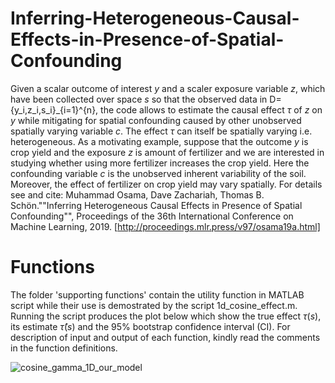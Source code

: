 # Inferring-Heterogeneous-Causal-Effects-in-Presence-of-Spatial-Confounding
Given a scalar outcome of interest $y$ and a scaler exposure variable $z$, which have been collected over space $s$ so that the observed data in D={y_i,z_i,s_i}_{i=1}^{n}, the code allows to estimate the causal effect $\tau$ of $z$ on $y$ while mitigating for spatial confounding caused by other unobserved spatially varying variable $c$. The effect $\tau$ can itself be spatially varying i.e. heterogeneous. As a motivating example, suppose that the outcome $y$ is crop yield and the exposure $z$ is amount of fertilizer and we are interested in studying whether using more fertilizer increases the crop yield. Here the confounding variable $c$ is the unobserved inherent variability of the soil. Moreover, the effect of fertilizer on crop yield may vary spatially. For details see and cite: Muhammad Osama, Dave Zachariah, Thomas B. Schön.""Inferring Heterogeneous Causal Effects in Presence of Spatial Confounding"", Proceedings of the 36th International Conference on Machine Learning, 2019. [http://proceedings.mlr.press/v97/osama19a.html]

# Functions
The folder 'supporting functions' contain the utility function in MATLAB script while their use is demostrated by the script 1d_cosine_effect.m. Running the script produces the plot below which show the true effect $\tau(s)$, its estimate $\widehat{\tau}(s)$ and the $95\%$ bootstrap confidence interval (CI). For description of input and output of each function, kindly read the comments in the function definitions.

![cosine_gamma_1D_our_model](https://user-images.githubusercontent.com/37805794/58563249-1809a280-822b-11e9-8060-69fdff24b6e6.png)
